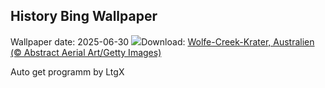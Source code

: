## History Bing Wallpaper
Wallpaper date: 2025-06-30
![](https://www.bing.com/th?id=OHR.WolfeCrater_DE-DE8115529012_UHD.jpg&w=1000)Download: [Wolfe-Creek-Krater, Australien (© Abstract Aerial Art/Getty Images)](https://www.bing.com/th?id=OHR.WolfeCrater_DE-DE8115529012_UHD.jpg)

Auto get programm by LtgX
